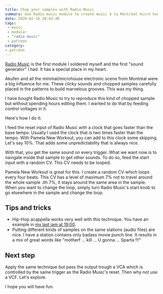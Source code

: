 ```yaml
---
title: Chop your samples with Radio Music
summary: Use Radio music module to create music à la Montréal micro house
date: 2020-02-16 20:43:40
tags:
 - music
 - modular
 - "radio music"
 - patreon
category:
- patreon
---
```


[Radio Music](https://musicthing.co.uk/pages/radio.html) is the first module I soldered myself and the first "sound generator" I had. It has a special place in my heart.

Akufen and all the minimal/microhouse electronic scene from Montréal were a big influence for me. These clicky sounds and chopped samples carefully placed in the patterns to build marvelous grooves. This was my thing.

I have bought Radio Music to try to reproduce this kind of chopped sample but without spending hours editing them. I wanted to do that by feeding control voltages in it.

Here's how I do it:

I feed the reset input of Radio Music with a clock that goes faster than the base tempo. Usually I used the clock that is two times faster than the tempo. With Pamela New Workout, you can add to this clock some skipping. Let's say 10%. That adds some unpredictability that is always nice.

With that, you get the same sound on every trigger. What we want now is to navigate inside that sample to get other sounds. To do so, feed the start input with a random CV. This CV needs to be looped.

Pamela New Workout is great for this. I create a random CV which loops every four beats. This CV has a level of maximum 7% not to travel around the whole sample .ith 7%, it stays around the same area in the sample. When you want to change the loop, simply turn Radio Music's start knob to go elsewhere in the sample and change the loop.

## Tips and tricks

- Hip-Hop acappella works very well with this technique. You have an example in [my last jam at 19:00](https://www.patreon.com/posts/2020-01-31-jam-33624070).
- Putting different kinds of samples on the same stations (audio files) are nice. I have a station contains only badass movie punch line. It results in a mix of great words like "motherf ... kill ... U gonna ... Sparta !!!"

## Next step

Apply the same technique but pass the output trough a VCA which is controlled by the same trigger as the Radio Music's reset.
Then why not use a VCF. Let's explore.

I hope you will have fun.
